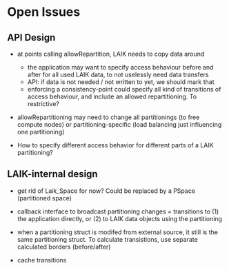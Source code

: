 # Open Issues

## API Design

* at points calling allowRepartition, LAIK needs to copy data around
  - the application may want to specify access behaviour before and after for all used LAIK data, to not uselessly need data transfers
  - API: if data is not needed / not written to yet, we should mark that
  - enforcing a consistency-point could specify all kind of transitions of access behaviour, and include an allowed repartitioning. To restrictive?

* allowRepartitioning may need to change all partitionings (to free compute nodes) or partitioning-specific (load balancing just influencing one partitioning)

* How to specify different access behavior for different parts of a LAIK partitioning?


## LAIK-internal design

* get rid of Laik_Space for now? Could be replaced by a PSpace (partitioned space)

* callback interface to broadcast partitioning changes = transitions to (1) the application directly, or (2) to LAIK data objects using the partitioning

* when a partitioning struct is modifed from external source, it still is the same partitioning struct. To calculate transistions, use separate calculated borders (before/after)

* cache transitions
